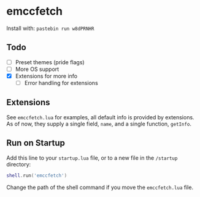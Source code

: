 # emccfetch

Install with:
`pastebin run w8dPRNHR`

## Todo
- [ ] Preset themes (pride flags)
- [ ] More OS support
- [X] Extensions for more info
  - [ ] Error handling for extensions

## Extensions
See `emccfetch.lua` for examples, all default info is provided by extensions.  As of now, they supply a single field, `name`, and a single function, `getInfo`.

## Run on Startup
Add this line to your `startup.lua` file, or to a new file in the `/startup` directory:
```lua
shell.run('emccfetch')
```
Change the path of the shell command if you move the `emccfetch.lua` file.
